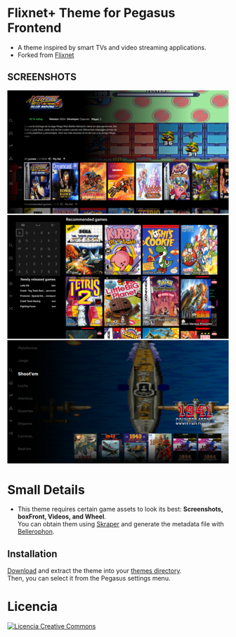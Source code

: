 # Flixnet+ Theme for Pegasus Frontend
- A theme inspired by smart TVs and video streaming applications.  
- Forked from [Flixnet](https://github.com/mmatyas/pegasus-theme-flixnet)  
 
 
## SCREENSHOTS

![screen](https://github.com/ZagonAb/FlixNet_Plus/blob/3d15a155ecad26ba74fe36665e2524d6c55c55b1/.meta/screenshots/screen0.png)
![screen1](https://github.com/ZagonAb/FlixNet_Plus/blob/3d15a155ecad26ba74fe36665e2524d6c55c55b1/.meta/screenshots/screen1.png)
![screen2](https://github.com/ZagonAb/FlixNet_Plus/blob/3d15a155ecad26ba74fe36665e2524d6c55c55b1/.meta/screenshots/screen2.png)

# Small Details
- This theme requires certain game assets to look its best: **Screenshots, boxFront, Videos, and Wheel**.  
  You can obtain them using [Skraper](https://www.skraper.net/) and generate the metadata file with [Bellerophon](https://github.com/valsou/bellerophon).  

## Installation
[Download](https://github.com/ZagonAb/FlixNet_Plus/archive/refs/heads/main.zip) and extract the theme into your [themes directory](http://pegasus-frontend.org/docs/user-guide/installing-themes).  
Then, you can select it from the Pegasus settings menu.


# Licencia
<a rel="license" href="http://creativecommons.org/licenses/by-nc-sa/4.0/"><img alt="Licencia Creative Commons" style="border-width:0" src="https://i.creativecommons.org/l/by-nc-sa/4.0/88x31.png" /></a><br /><a rel="license" href="http://creativecommons.org/licenses/by-nc-sa/4.0/"></a>
